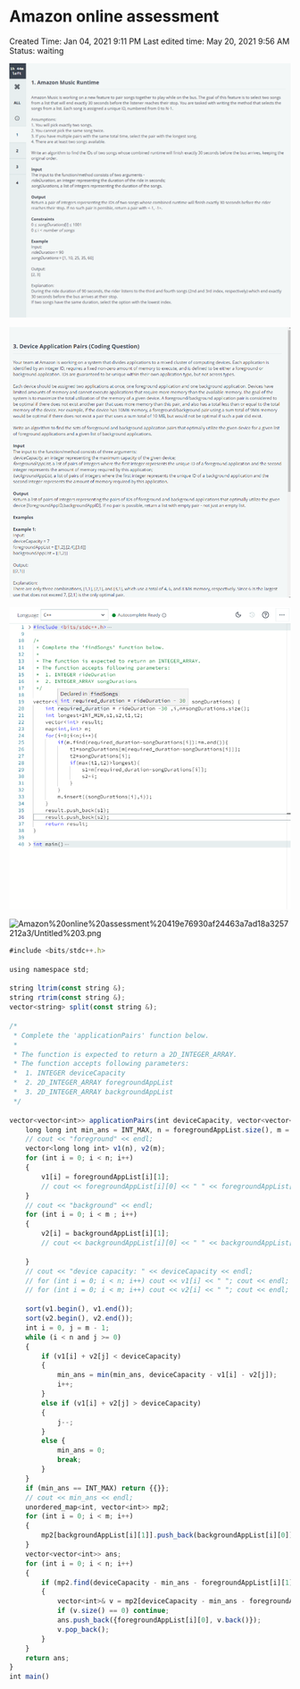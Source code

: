 # Amazon online assessment

Created Time: Jan 04, 2021 9:11 PM
Last edited time: May 20, 2021 9:56 AM
Status: waiting

![Amazon%20online%20assessment%20419e76930af24463a7ad18a3257212a3/Untitled.png](problems/Amazon%20online%20assessment%20419e76930af24463a7ad18a3257212a3/Untitled.png)

![Amazon%20online%20assessment%20419e76930af24463a7ad18a3257212a3/Untitled%201.png](problems/Amazon%20online%20assessment%20419e76930af24463a7ad18a3257212a3/Untitled%201.png)

![Amazon%20online%20assessment%20419e76930af24463a7ad18a3257212a3/Untitled%202.png](problems/Amazon%20online%20assessment%20419e76930af24463a7ad18a3257212a3/Untitled%202.png)

![Amazon%20online%20assessment%20419e76930af24463a7ad18a3257212a3/Untitled%203.png](Untitled%203.png)

```jsx
#include <bits/stdc++.h>

using namespace std;

string ltrim(const string &);
string rtrim(const string &);
vector<string> split(const string &);

/*
 * Complete the 'applicationPairs' function below.
 *
 * The function is expected to return a 2D_INTEGER_ARRAY.
 * The function accepts following parameters:
 *  1. INTEGER deviceCapacity
 *  2. 2D_INTEGER_ARRAY foregroundAppList
 *  3. 2D_INTEGER_ARRAY backgroundAppList
 */

vector<vector<int>> applicationPairs(int deviceCapacity, vector<vector<int>> foregroundAppList, vector<vector<int>> backgroundAppList) {
    long long int min_ans = INT_MAX, n = foregroundAppList.size(), m = backgroundAppList.size(); 
    // cout << "foreground" << endl;
    vector<long long int> v1(n), v2(m); 
    for (int i = 0; i < n; i++)
    {
        v1[i] = foregroundAppList[i][1]; 
        // cout << foregroundAppList[i][0] << " " << foregroundAppList[i][1] << endl;
    }
    // cout << "background" << endl;
    for (int i = 0; i < m ; i++)
    {
        v2[i] = backgroundAppList[i][1]; 
        // cout << backgroundAppList[i][0] << " " << backgroundAppList[i][1] << endl;

    }
    // cout << "device capacity: " << deviceCapacity << endl;
    // for (int i = 0; i < n; i++) cout << v1[i] << " "; cout << endl;
    // for (int i = 0; i < m; i++) cout << v2[i] << " "; cout << endl;
    
    sort(v1.begin(), v1.end()); 
    sort(v2.begin(), v2.end()); 
    int i = 0, j = m - 1; 
    while (i < n and j >= 0)
    {
        if (v1[i] + v2[j] < deviceCapacity)
        {
            min_ans = min(min_ans, deviceCapacity - v1[i] - v2[j]); 
            i++; 
        }
        else if (v1[i] + v2[j] > deviceCapacity)
        {
            j--; 
        }
        else {
            min_ans = 0; 
            break;
        }
    }
    if (min_ans == INT_MAX) return {{}}; 
    // cout << min_ans << endl;
    unordered_map<int, vector<int>> mp2;
    for (int i = 0; i < m; i++)
    {
        mp2[backgroundAppList[i][1]].push_back(backgroundAppList[i][0]); 
    }
    vector<vector<int>> ans; 
    for (int i = 0; i < n; i++)
    {
        if (mp2.find(deviceCapacity - min_ans - foregroundAppList[i][1]) != mp2.end())
        {
            vector<int>& v = mp2[deviceCapacity - min_ans - foregroundAppList[i][1]];
            if (v.size() == 0) continue; 
            ans.push_back({foregroundAppList[i][0], v.back()});
            v.pop_back(); 
        }
    }
    return ans; 
}
int main()
```